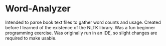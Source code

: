 # Word-Analyzer
Intended to parse book text files to gather word counts and usage. 
Created before I learned of the existence of the NLTK library. Was a fun beginner programming exercise.
Was originally run in an IDE, so slight changes are required to make usable.
 
